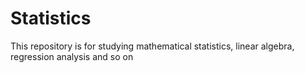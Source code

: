 # Statistics
This repository is for studying mathematical statistics, linear algebra, regression analysis and so on
